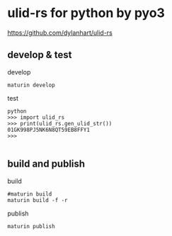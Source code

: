 # ulid-rs for python by pyo3

https://github.com/dylanhart/ulid-rs

## develop & test
develop
```shell
maturin develop
```
 test
```shell
python
>>> import ulid_rs
>>> print(ulid_rs.gen_ulid_str())
01GK998PJ5NK6N8QT59EB8FFY1
>>> 


```

## build and publish
build
```shell
#maturin build
maturin build -f -r

```
publish
```shell
maturin publish
```